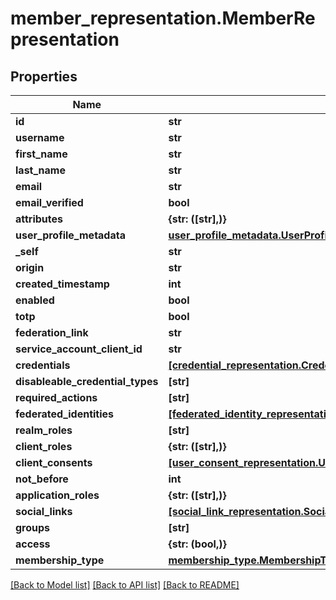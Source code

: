 # member_representation.MemberRepresentation

## Properties
Name | Type | Description | Notes
------------ | ------------- | ------------- | -------------
**id** | **str** |  | [optional] 
**username** | **str** |  | [optional] 
**first_name** | **str** |  | [optional] 
**last_name** | **str** |  | [optional] 
**email** | **str** |  | [optional] 
**email_verified** | **bool** |  | [optional] 
**attributes** | **{str: ([str],)}** |  | [optional] 
**user_profile_metadata** | [**user_profile_metadata.UserProfileMetadata**](UserProfileMetadata.md) |  | [optional] 
**_self** | **str** |  | [optional] 
**origin** | **str** |  | [optional] 
**created_timestamp** | **int** |  | [optional] 
**enabled** | **bool** |  | [optional] 
**totp** | **bool** |  | [optional] 
**federation_link** | **str** |  | [optional] 
**service_account_client_id** | **str** |  | [optional] 
**credentials** | [**[credential_representation.CredentialRepresentation]**](CredentialRepresentation.md) |  | [optional] 
**disableable_credential_types** | **[str]** |  | [optional] 
**required_actions** | **[str]** |  | [optional] 
**federated_identities** | [**[federated_identity_representation.FederatedIdentityRepresentation]**](FederatedIdentityRepresentation.md) |  | [optional] 
**realm_roles** | **[str]** |  | [optional] 
**client_roles** | **{str: ([str],)}** |  | [optional] 
**client_consents** | [**[user_consent_representation.UserConsentRepresentation]**](UserConsentRepresentation.md) |  | [optional] 
**not_before** | **int** |  | [optional] 
**application_roles** | **{str: ([str],)}** |  | [optional] 
**social_links** | [**[social_link_representation.SocialLinkRepresentation]**](SocialLinkRepresentation.md) |  | [optional] 
**groups** | **[str]** |  | [optional] 
**access** | **{str: (bool,)}** |  | [optional] 
**membership_type** | [**membership_type.MembershipType**](MembershipType.md) |  | [optional] 

[[Back to Model list]](../README.md#documentation-for-models) [[Back to API list]](../README.md#documentation-for-api-endpoints) [[Back to README]](../README.md)


